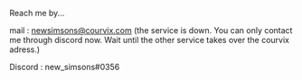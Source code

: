 Reach me by... 

mail : newsimsons@courvix.com (the service is down. You can only contact me through discord now. Wait until the other service takes over the courvix adress.)

Discord : new_simsons#0356
<!---
TheMispeled/TheMispeled is a ✨ special ✨ repository because its `README.md` (this file) appears on your GitHub profile.
You can click the Preview link to take a look at your changes.
--->
